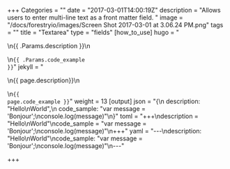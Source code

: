 +++
Categories = ""
date = "2017-03-01T14:00:19Z"
description = "Allows users to enter multi-line text as a front matter field. "
image = "/docs/forestryio/images/Screen Shot 2017-03-01 at 3.06.24 PM.png"
tags = ""
title = "Textarea"
type = "fields"
[how_to_use]
hugo = "<p>\n{{ .Params.description }}\n</p>\n<code>{{ .Params.code_example }}</code>"
jekyll = "<p>\n{{ page.description}}\n</p>\n<code>{{ page.code_example }}</code>"
weight = 13
[output]
json = "{\n  description: \"Hello\\nWorld\",\n  code_sample: \"var message = 'Bonjour';\\nconsole.log(message)\"\n}"
toml = "+++\ndescription = \"Hello\\nWorld\"\ncode_sample = \"var message = 'Bonjour';\\nconsole.log(message)\"\n+++"
yaml = "---\ndescription: \"Hello\\nWorld\"\ncode_sample: \"var message = 'Bonjour';\\nconsole.log(message)\"\n---"

+++
